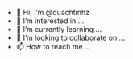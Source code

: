 - 👋 Hi, I’m @quachtinhz
- 👀 I’m interested in ...
- 🌱 I’m currently learning ...
- 💞️ I’m looking to collaborate on ...
- 📫 How to reach me ...

<!---
quachtinhz/quachtinhz is a ✨ special ✨ repository because its `README.md` (this file) appears on your GitHub profile.
You can click the Preview link to take a look at your changes.
--->
